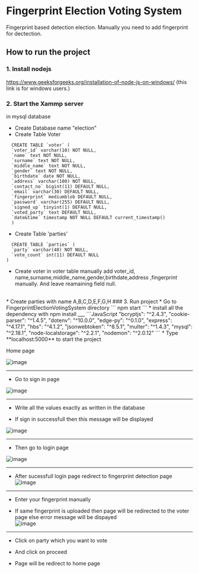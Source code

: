 # Fingerprint Election Voting System
Fingerprint based detection election. Manually you need to add fingerprint for dectection.

## How to run the project
### 1. Install nodejs 
https://www.geeksforgeeks.org/installation-of-node-js-on-windows/
(this link is for windows users.)
### 2. Start the Xammp  server
in mysql database 
* Create Database name "election"
* Create Table Voter
``` mysql
  CREATE TABLE `voter` (
  `voter_id` varchar(10) NOT NULL,
  `name` text NOT NULL,
  `surname` text NOT NULL,
  `middle_name` text NOT NULL,
  `gender` text NOT NULL,
  `birthdate` date NOT NULL,
  `address` varchar(100) NOT NULL,
  `contact_no` bigint(11) DEFAULT NULL,
  `email` varchar(30) DEFAULT NULL,
  `fingerprint` mediumblob DEFAULT NULL,
  `password` varchar(255) DEFAULT NULL,
  `signed_up` tinyint(1) DEFAULT NULL,
  `voted_party` text DEFAULT NULL,
  `date&time` timestamp NOT NULL DEFAULT current_timestamp()
  )
``` 
* Create Table  'parties'
``` mysql
  CREATE TABLE `parties` (
  `party` varchar(40) NOT NULL,
  `vote_count` int(11) DEFAULT NULL
) 
```
* Create voter in voter table manually add voter_id, name,surname,middle_name,gender,birthdate,address ,fingerprint manually. And leave reamaining field null.
<br/>
* Create parties with name A,B,C,D,E,F,G,H
### 3. Run project 
* Go to FingerprintElectionVotingSystem directory
```
npm start
```
* install all the dependency with npm install ___
  ```JavaScript
    "bcryptjs": "^2.4.3",
    "cookie-parser": "^1.4.5",
    "dotenv": "^10.0.0",
    "edge-py": "^0.1.0",
    "express": "^4.17.1",
    "hbs": "^4.1.2",
    "jsonwebtoken": "^8.5.1",
    "multer": "^1.4.3",
    "mysql": "^2.18.1",
    "node-localstorage": "^2.2.1",
    "nodemon": "^2.0.12"
   ```
* Type **localhost:5000** to start the project<br/>

 Home page<br/>

 ![image](https://user-images.githubusercontent.com/63836638/137672609-6906bb06-0c1d-4a64-845a-20845c7d9ec3.png)<br/>
 ***
 * Go to sign in page</br>
 
![image](https://user-images.githubusercontent.com/63836638/137691003-2048f326-61ac-414e-bc08-46d7b6fd42a0.png)<br/>
 ***
 * Write all the values exactly as written in the database<br/>
 
 * If sign in successfull then this message will be displayed<br/>
 
 ![image](https://user-images.githubusercontent.com/63836638/137672965-1a4f9f7e-e498-4178-93a6-1d9957feaf23.png)<br/>
 ***
* Then go to login page<br/>

![image](https://user-images.githubusercontent.com/63836638/137673055-413b26c9-a147-460b-8d99-cfafdc20fbc0.png)<br/>
***
* After sucessfull login page redirect to fingerprint detection page<br/>
![image](https://user-images.githubusercontent.com/63836638/137674143-8edb4bf3-535a-4a02-b0fe-e6641b13b20e.png)<br/>
***
* Enter your fingerprint manually</br>

* If same fingerprint is uploaded then page will be redirected to the voter page else error message will be dispayed<br/>
![image](https://user-images.githubusercontent.com/63836638/137673390-ba76be32-16ee-46e0-a0ee-590aa97eaf3a.png)<br/>
***
* Click on party which you want to vote <br/>

* And click on proceed<br/>
* Page will be redirect to home page
